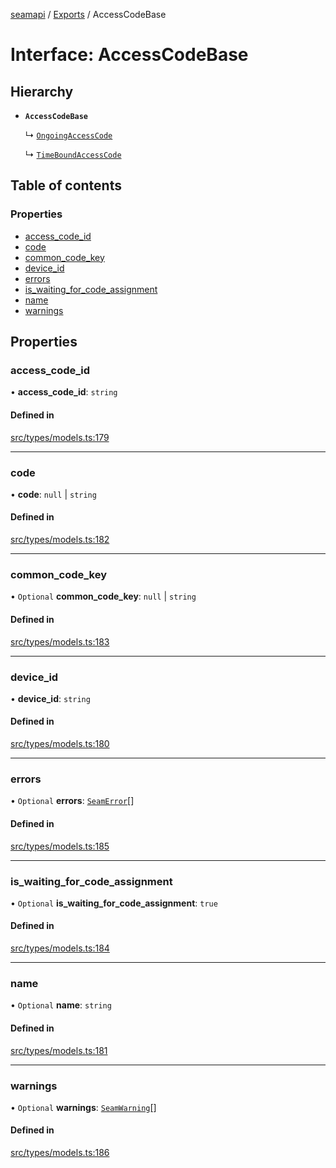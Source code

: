 [seamapi](../README.md) / [Exports](../modules.md) / AccessCodeBase

# Interface: AccessCodeBase

## Hierarchy

- **`AccessCodeBase`**

  ↳ [`OngoingAccessCode`](OngoingAccessCode.md)

  ↳ [`TimeBoundAccessCode`](TimeBoundAccessCode.md)

## Table of contents

### Properties

- [access\_code\_id](AccessCodeBase.md#access_code_id)
- [code](AccessCodeBase.md#code)
- [common\_code\_key](AccessCodeBase.md#common_code_key)
- [device\_id](AccessCodeBase.md#device_id)
- [errors](AccessCodeBase.md#errors)
- [is\_waiting\_for\_code\_assignment](AccessCodeBase.md#is_waiting_for_code_assignment)
- [name](AccessCodeBase.md#name)
- [warnings](AccessCodeBase.md#warnings)

## Properties

### access\_code\_id

• **access\_code\_id**: `string`

#### Defined in

[src/types/models.ts:179](https://github.com/seamapi/javascript/blob/main/src/types/models.ts#L179)

___

### code

• **code**: ``null`` \| `string`

#### Defined in

[src/types/models.ts:182](https://github.com/seamapi/javascript/blob/main/src/types/models.ts#L182)

___

### common\_code\_key

• `Optional` **common\_code\_key**: ``null`` \| `string`

#### Defined in

[src/types/models.ts:183](https://github.com/seamapi/javascript/blob/main/src/types/models.ts#L183)

___

### device\_id

• **device\_id**: `string`

#### Defined in

[src/types/models.ts:180](https://github.com/seamapi/javascript/blob/main/src/types/models.ts#L180)

___

### errors

• `Optional` **errors**: [`SeamError`](SeamError.md)[]

#### Defined in

[src/types/models.ts:185](https://github.com/seamapi/javascript/blob/main/src/types/models.ts#L185)

___

### is\_waiting\_for\_code\_assignment

• `Optional` **is\_waiting\_for\_code\_assignment**: ``true``

#### Defined in

[src/types/models.ts:184](https://github.com/seamapi/javascript/blob/main/src/types/models.ts#L184)

___

### name

• `Optional` **name**: `string`

#### Defined in

[src/types/models.ts:181](https://github.com/seamapi/javascript/blob/main/src/types/models.ts#L181)

___

### warnings

• `Optional` **warnings**: [`SeamWarning`](SeamWarning.md)[]

#### Defined in

[src/types/models.ts:186](https://github.com/seamapi/javascript/blob/main/src/types/models.ts#L186)

